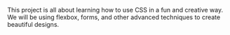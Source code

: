 This project is all about learning how to use CSS in a fun and creative way. We will be using flexbox, forms, and other advanced techniques to create beautiful designs.